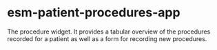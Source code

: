 # esm-patient-procedures-app

The procedure widget. It provides a tabular overview of the procedures recorded for a patient as well as a form for recording new procedures.

